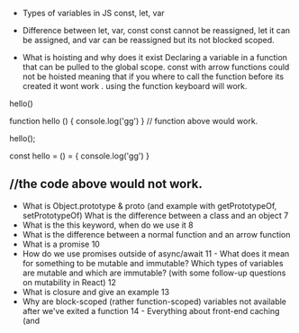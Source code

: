 - Types of variables in JS
  const, let, var

- Difference between let, var, const
  const cannot be reassigned, let it can be assigned, and var can be reassigned but its not blocked scoped.

- What is hoisting and why does it exist
  Declaring a variable in a function that can be pulled to the global scope. const with arrow functions could not be hoisted meaning that if you where to call the function before its created it wont work . using the function keyboard will work.

hello()

function hello () {
console.log('gg')
}
// function above would work.

hello();

const hello = () = {
console.log('gg')
}

## //the code above would not work.

- What is Object.prototype & proto (and example with getPrototypeOf, setPrototypeOf)
  What is the difference between a class and an object
  7
- What is the this keyword, when do we use it
  8
- What is the difference between a normal function and an arrow function
- What is a promise
  10
- How do we use promises outside of async/await
  11 - What does it mean for something to be mutable and immutable? Which types of variables are mutable and
  which are immutable? (with some follow-up questions on mutability in React)
  12
- What is closure and give an example
  13
- Why are block-scoped (rather function-scoped) variables not available after we've exited a function
  14 - Everything about front-end caching (and
